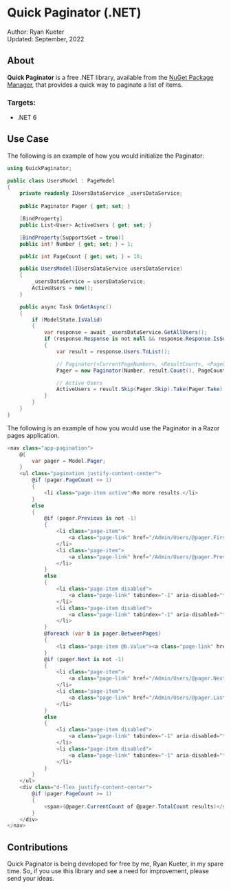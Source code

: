 # Quick Paginator (.NET)

Author: Ryan Kueter  
Updated: September, 2022

## About

**Quick Paginator** is a free .NET library, available from the [NuGet Package Manager](https://www.nuget.org/packages/QuickPaginator), that provides a quick way to paginate a list of items.  

### Targets:
- .NET 6

## Use Case

The following is an example of how you would initialize the Paginator:
```csharp
using QuickPaginator;

public class UsersModel : PageModel
{
    private readonly IUsersDataService _usersDataService;
	
    public Paginator Pager { get; set; }

    [BindProperty]
    public List<User> ActiveUsers { get; set; }

    [BindProperty(SupportsGet = true)]
    public int? Number { get; set; } = 1;

    public int PageCount { get; set; } = 10;

    public UsersModel(IUsersDataService usersDataService)
    {
        _usersDataService = usersDataService;
        ActiveUsers = new();
    }

	public async Task OnGetAsync()
    {
        if (ModelState.IsValid)
        {
            var response = await _usersDataService.GetAllUsers();
            if (response.Response is not null && response.Response.IsSuccess())
            {
                var result = response.Users.ToList();

                // Paginator(<CurrentPageNumber>, <ResultCount>, <PageCount>)
                Pager = new Paginator(Number, result.Count(), PageCount);

                // Active Users
                ActiveUsers = result.Skip(Pager.Skip).Take(Pager.Take).ToList();
            }
        }
    }
}
```

The following is an example of how you would use the Paginator in a Razor pages application.
```csharp
<nav class="app-pagination">
	@{
		var pager = Model.Pager;
	}
	<ul class="pagination justify-content-center">
		@if (pager.PageCount <= 1)
		{
			<li class="page-item active">No more results.</li>
		}
		else
		{
			@if (pager.Previous is not -1)
			{
				<li class="page-item">
					<a class="page-link" href="/Admin/Users/@pager.First">First</a>
				</li>
				<li class="page-item">
					<a class="page-link" href="/Admin/Users/@pager.Previous">Previous</a>
				</li>
			}
			else
			{
				<li class="page-item disabled">
					<a class="page-link" tabindex="-1" aria-disabled="true">First</a>
				</li>
				<li class="page-item disabled">
					<a class="page-link" tabindex="-1" aria-disabled="true">Previous</a>
				</li>
			}
			@foreach (var b in pager.BetweenPages)
			{
				<li class="page-item @b.Value"><a class="page-link" href="/Admin/Users/@b.Key">@b.Key</a></li>
			}
			@if (pager.Next is not -1)
			{
				<li class="page-item">
					<a class="page-link" href="/Admin/Users/@pager.Next">Next</a>
				</li>
				<li class="page-item">
					<a class="page-link" href="/Admin/Users/@pager.Last">Last</a>
				</li>
			}
			else
			{
				<li class="page-item disabled">
					<a class="page-link" tabindex="-1" aria-disabled="true">Next</a>
				</li>
				<li class="page-item disabled">
					<a class="page-link" tabindex="-1" aria-disabled="true">Last</a>
				</li>
			}
		}
	</ul>
	<div class="d-flex justify-content-center">
		@if (pager.PageCount >= 1)
		{
			<span>(@pager.CurrentCount of @pager.TotalCount results)</span>
		}
	</div>
</nav>
```
  
###
## Contributions

Quick Paginator is being developed for free by me, Ryan Kueter, in my spare time. So, if you use this library and see a need for improvement, please send your ideas.